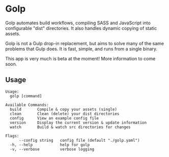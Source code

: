 # Golp

Golp automates build workflows, compiling SASS and JavaScript into configurable "dist" directories. It also handles dynamic copying of static assets.

Golp is not a Gulp drop-in replacement, but aims to solve many of the same problems that Gulp does. It is fast, simple, and runs from a single binary.

This app is very much is beta at the moment! More information to come soon.

## Usage
```shell
Usage:
  golp [command]

Available Commands:
  build       Compile & copy your assets (single)
  clean       Clean (delete) your dist directories
  config      View an example config file
  version     Display the current version & update information
  watch       Build & watch src directories for changes

Flags:
      --config string   config file (default "./golp.yaml")
  -h, --help            help for golp
  -v, --verbose         verbose logging
```
